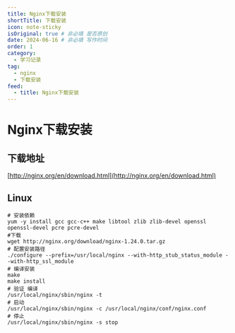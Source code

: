 ```yaml
---
title: Nginx下载安装
shortTitle: 下载安装
icon: note-sticky
isOriginal: true # 非必填 是否原创
date: 2024-06-16 # 非必填 写作时间
order: 1
category:
  - 学习记录
tag:
  - nginx
  - 下载安装
feed: 
  - title: Nginx下载安装
---
```


# Nginx下载安装

## 下载地址

[http://nginx.org/en/download.html](http://nginx.org/en/download.html)

## Linux 

```shell
# 安装依赖
yum -y install gcc gcc-c++ make libtool zlib zlib-devel openssl openssl-devel pcre pcre-devel
#下载
wget http://nginx.org/download/nginx-1.24.0.tar.gz
# 配置安装路径
./configure --prefix=/usr/local/nginx --with-http_stub_status_module --with-http_ssl_module
# 编译安装
make
make install
# 验证 编译
/usr/local/nginx/sbin/nginx -t
# 启动
/usr/local/nginx/sbin/nginx -c /usr/local/nginx/conf/nginx.conf
# 停止
/usr/local/nginx/sbin/nginx -s stop
```